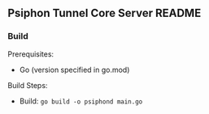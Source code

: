 ## Psiphon Tunnel Core Server README

### Build
Prerequisites:
 - Go (version specified in go.mod)

Build Steps:
 - Build: `go build -o psiphond main.go`
